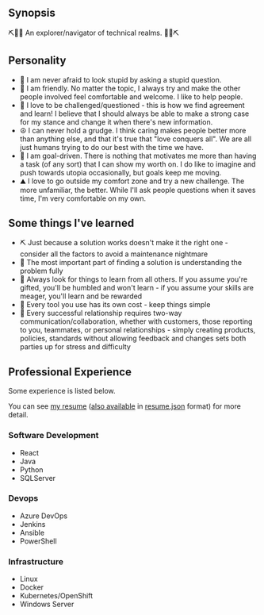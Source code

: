 ## Synopsis
⛏️🧑‍💻️ An explorer/navigator of technical realms. 🧑‍💻️⛏️

## Personality
- 🙋 I am never afraid to look stupid by asking a stupid question.
- 🍻 I am friendly. No matter the topic, I always try and make the other people involved feel comfortable and welcome. I like to help people.
- 🚊 I love to be challenged/questioned - this is how we find agreement and learn! I believe that I should always be able to make a strong case for my stance and change it when there's new information.
- ☮️ I can never hold a grudge. I think caring makes people better more than anything else, and that it's true that "love conquers all". We are all just humans trying to do our best with the time we have.
- 🎯 I am goal-driven. There is nothing that motivates me more than having a task (of any sort) that I can show my worth on. I do like to imagine and push towards utopia occasionally, but goals keep me moving.
- ⛰️ I love to go outside my comfort zone and try a new challenge. The more unfamiliar, the better. While I'll ask people questions when it saves time, I'm very comfortable on my own.

## Some things I've learned
- ⛏️ Just because a solution works doesn't make it the right one - consider all the factors to avoid a maintenance nightmare
- 📓 The most important part of finding a solution is understanding the problem fully
- 🙇 Always look for things to learn from all others. If you assume you're gifted, you'll be humbled and won't learn - if you assume your skills are meager, you'll learn and be rewarded
- 🙂 Every tool you use has its own cost - keep things simple
- 🔄 Every successful relationship requires two-way communication/collaboration, whether with customers, those reporting to you, teammates, or personal relationships - simply creating products, policies, standards without allowing feedback and changes sets both parties up for stress and difficulty

## Professional Experience
Some experience is listed below.

You can see [my resume](https://registry.jsonresume.org/snydergd?theme=kendall) ([also available](https://gist.github.com/snydergd/3f63420131ffc0b89f60b795ac616132) in [resume.json](https://jsonresume.org/) format) for more detail.

### Software Development
- React
- Java
- Python
- SQLServer

### Devops
- Azure DevOps
- Jenkins
- Ansible
- PowerShell

### Infrastructure
- Linux
- Docker
- Kubernetes/OpenShift
- Windows Server

<!--
**snydergd/snydergd** is a ✨ _special_ ✨ repository because its `README.md` (this file) appears on your GitHub profile.

Here are some ideas to get you started:

- 🔭 I’m currently working on ...
- 🌱 I’m currently learning ...
- 👯 I’m looking to collaborate on ...
- 🤔 I’m looking for help with ...
- 💬 Ask me about ...
- 📫 How to reach me: ...
- 😄 Pronouns: ...
- ⚡ Fun fact: ...
-->
